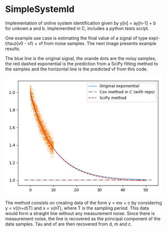 # SimpleSystemId
Implementation of online system identification given by y[n] = ay[n-1] + b for unkown a and b. Implementted in C, includes a python tests script.

One example use case is estimating the final value of a signal of type exp(-t/tau)(v0 - vf) + vf from noise samples. The next image presents example results. 

The blue line is the original signal, the orande dots are the noisy samples, the red dashed exponential is the prediction from a SciPy fitting method to the samples and the horizontal line is the predicted vf from this code.

![Example system identification](readme_fig.jpeg?raw=true "Example system identification")

The method consists on creating data of the form y = mx + c by considering y = v((n+d)T) and x = v(nT), where T is the sampling period. This data would form a straight line without any measurement noise. Since there is measurement noise, the line is recovered as the principal component of the data samples. Tau and xf are then recovered from d, m and c.